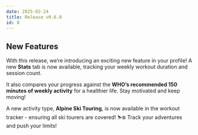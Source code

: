 ```yaml
---
date: 2025-02-24
title: Release v0.6.0
id: 8
---
```


## New Features
With this release, we’re introducing an exciting new feature in your profile! A new **Stats** tab is now available, tracking your weekly workout duration and session count. 

It also compares your progress against the **WHO’s recommended 150 minutes of weekly activity** for a healthier life. Stay motivated and keep moving! 

A new activity type, **Alpine Ski Touring**, is now available in the workout tracker - ensuring all ski tourers are covered! ⛷️❄️ Track your adventures and push your limits!

